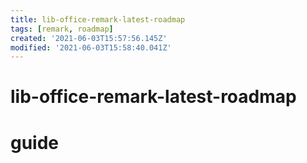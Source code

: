 ```yaml
---
title: lib-office-remark-latest-roadmap
tags: [remark, roadmap]
created: '2021-06-03T15:57:56.145Z'
modified: '2021-06-03T15:58:40.041Z'
---
```


# lib-office-remark-latest-roadmap

# guide

